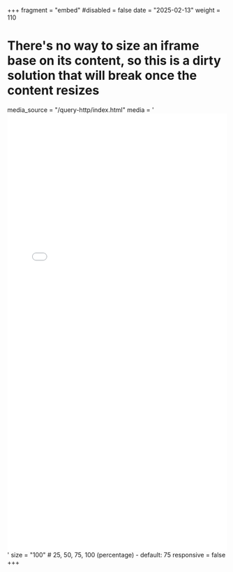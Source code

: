 +++
fragment = "embed"
#disabled = false
date = "2025-02-13"
weight = 110

# There's no way to size an iframe base on its content, so this is a dirty solution that will break once the content resizes
media_source = "/query-http/index.html"
media = '<iframe id="child-iframe" src="/query-http/index.html" style="border: none; width: 100%; height: 1000px;"></iframe>'
size = "100" # 25, 50, 75, 100 (percentage) - default: 75
responsive = false
+++